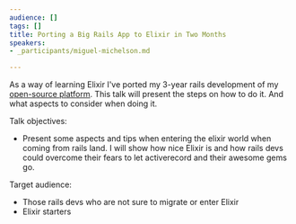```yaml
---
audience: []
tags: []
title: Porting a Big Rails App to Elixir in Two Months
speakers:
- _participants/miguel-michelson.md

---
```

As a way of learning Elixir I've ported my 3-year rails development of my [open-source platform](https://github.com/chaskiq/chaskiq "open-source platform"). This talk will present the steps on how to do it. And what aspects to consider when doing it.

Talk objectives:

* Present some aspects and tips when entering the elixir world when coming from rails land. I will show how nice Elixir is and how rails devs could overcome their fears to let activerecord and their awesome gems go.

Target audience:

* Those rails devs who are not sure to migrate or enter Elixir
* Elixir starters